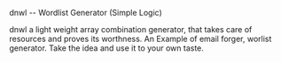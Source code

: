 dnwl -- Wordlist Generator (Simple Logic)

dnwl a light weight array combination generator, that takes care of resources and proves its worthness.
An Example of email forger, worlist generator. Take the idea and use it to your own taste.
